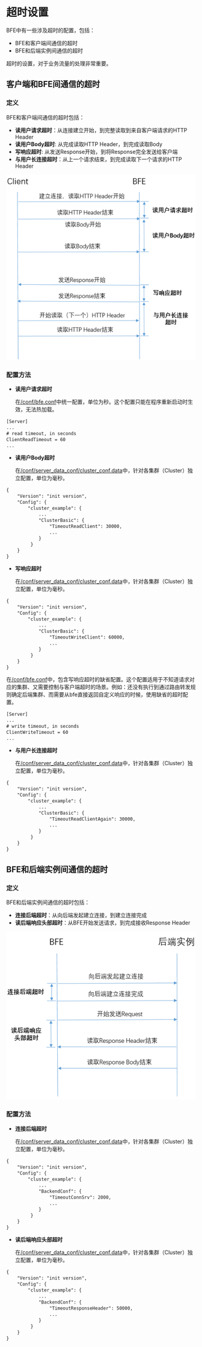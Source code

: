 # 超时设置

BFE中有一些涉及超时的配置，包括：

+ BFE和客户端间通信的超时
+ BFE和后端实例间通信的超时

超时的设置，对于业务流量的处理非常重要。

## 客户端和BFE间通信的超时

### 定义

BFE和客户端间通信的超时包括：

+ **读用户请求超时**：从连接建立开始，到完整读取到来自客户端请求的HTTP Header
+ **读用户Body超时**: 从完成读取HTTP Header，到完成读取Body
+ **写响应超时**: 从发送Response开始，到将Response完全发送给客户端
+ **与用户长连接超时**：从上一个请求结束，到完成读取下一个请求的HTTP Header

![timeout between BFE and client](./timeout_BFE_client.png)

### 配置方法

+ **读用户请求超时**

  在[/conf/bfe.conf](https://github.com/bfenetworks/bfe/tree/master/conf)中统一配置，单位为秒。这个配置只能在程序重新启动时生效，无法热加载。

```
[Server]
...
# read timeout, in seconds
ClientReadTimeout = 60
...
```

+ **读用户Body超时**

  在[/conf/server_data_conf/cluster_conf.data](https://github.com/bfenetworks/bfe/blob/master/conf/server_data_conf/cluster_conf.data)中，针对各集群（Cluster）独立配置，单位为毫秒。

```
{
    "Version": "init version",
    "Config": {
   		"cluster_example": {
    		...
    	    "ClusterBasic": {
                "TimeoutReadClient": 30000,
                ...
            }
    	 }
    }
}
```

+ **写响应超时**

  在[/conf/server_data_conf/cluster_conf.data](https://github.com/bfenetworks/bfe/blob/master/conf/server_data_conf/cluster_conf.data)中，针对各集群（Cluster）独立配置，单位为毫秒。

```
{
    "Version": "init version",
    "Config": {
   		"cluster_example": {
    		...
    	    "ClusterBasic": {
                "TimeoutWriteClient": 60000,
                ...
            }
    	 }
    }
}
```

  在[/conf/bfe.conf](https://github.com/bfenetworks/bfe/tree/master/conf)中，包含写响应超时的缺省配置。这个配置适用于不知道请求对应的集群、又需要控制与客户端超时的场景。例如：还没有执行到通过路由转发规则确定后端集群、而需要从bfe直接返回自定义响应的时候，使用缺省的超时配置。

```
[Server]
...
# write timeout, in seconds
ClientWriteTimeout = 60
...
```



+ **与用户长连接超时**

  在[/conf/server_data_conf/cluster_conf.data](https://github.com/bfenetworks/bfe/blob/master/conf/server_data_conf/cluster_conf.data)中，针对各集群（Cluster）独立配置，单位为毫秒。

```
{
    "Version": "init version",
    "Config": {
   		"cluster_example": {
    		...
    	    "ClusterBasic": {
                "TimeoutReadClientAgain": 30000,
                ...
            }
    	 }
    }
}
```

## BFE和后端实例间通信的超时

### 定义

BFE和后端实例间通信的超时包括：

+ **连接后端超时**：从向后端发起建立连接，到建立连接完成
+ **读后端响应头部超时**：从BFE开始发送请求，到完成接收Response Header

![timeout between BFE and backend](./timeout_BFE_backend.png)

### 配置方法

+ **连接后端超时**

  在[/conf/server_data_conf/cluster_conf.data](https://github.com/bfenetworks/bfe/blob/master/conf/server_data_conf/cluster_conf.data)中，针对各集群（Cluster）独立配置，单位为毫秒。

```
{
    "Version": "init version",
    "Config": {
   		"cluster_example": {
    		...
    	    "BackendConf": {
                "TimeoutConnSrv": 2000,
                ...
            }
    	 }
    }
}
```

+ **读后端响应头部超时**

  在[/conf/server_data_conf/cluster_conf.data](https://github.com/bfenetworks/bfe/blob/master/conf/server_data_conf/cluster_conf.data)中，针对各集群（Cluster）独立配置，单位为毫秒。

```
{
    "Version": "init version",
    "Config": {
   		"cluster_example": {
    		...
    	    "BackendConf": {
                "TimeoutResponseHeader": 50000,
                ...
            }
    	 }
    }
}
```



